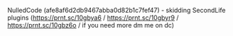 NulledCode (afe8af6d2db9467abba0d82b1c7fef47) - skidding SecondLife plugins (https://prnt.sc/10gbya6 / https://prnt.sc/10gbyr9 / https://prnt.sc/10gbz6o / if you need more dm me on dc)

